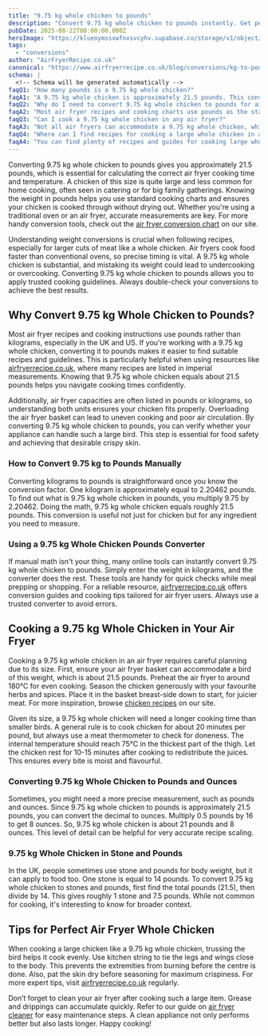 ```yaml
---
title: "9.75 kg whole chicken to pounds"
description: "Convert 9.75 kg whole chicken to pounds instantly. Get perfect air fryer cooking times and temperatures for your large roast."
pubDate: 2025-08-22T00:00:00.000Z
heroImage: "https://klueoymssxwfnxsvcyhv.supabase.co/storage/v1/object/public/Shmucket/9-75-kg-whole-chicken-to-pounds.webp"
tags:
  - "conversions"
author: "AirFryerRecipe.co.uk"
canonical: "https://www.airfryerrecipe.co.uk/blog/conversions/kg-to-pounds/9-75-kg-whole-chicken-to-pounds"
schema: |
  <!-- Schema will be generated automatically -->
faqQ1: "How many pounds is a 9.75 kg whole chicken?"
faqA1: "A 9.75 kg whole chicken is approximately 21.5 pounds. This conversion is based on the standard rate where 1 kilogram equals about 2.20462 pounds. Knowing this weight in pounds is essential for accurately following air fryer cooking guides and ensuring your chicken is cooked perfectly."
faqQ2: "Why do I need to convert 9.75 kg whole chicken to pounds for air frying?"
faqA2: "Most air fryer recipes and cooking charts use pounds as the standard unit of measurement. Converting 9.75 kg whole chicken to pounds (around 21.5 lbs) helps you apply correct cooking times and temperatures. This ensures your chicken cooks evenly and safely, without undercooking or drying out."
faqQ3: "Can I cook a 9.75 kg whole chicken in any air fryer?"
faqA3: "Not all air fryers can accommodate a 9.75 kg whole chicken, which is about 21.5 pounds. You need a large-capacity air fryer or one designed for whole birds. Always check your appliance’s maximum weight capacity before attempting to cook a chicken of this size to avoid overcrowding and uneven cooking."
faqQ4: "Where can I find recipes for cooking a large whole chicken in an air fryer?"
faqA4: "You can find plenty of recipes and guides for cooking large whole chickens in an air fryer on websites like airfryerrecipe.co.uk. They offer detailed instructions, timing charts, and seasoning ideas tailored for air fryer users. Always adjust cooking times based on the exact weight of your chicken for the best results."
---
```

<p>Converting 9.75 kg whole chicken to pounds gives you approximately 21.5 pounds, which is essential for calculating the correct air fryer cooking time and temperature. A chicken of this size is quite large and less common for home cooking, often seen in catering or for big family gatherings. Knowing the weight in pounds helps you use standard cooking charts and ensures your chicken is cooked through without drying out. Whether you're using a traditional oven or an air fryer, accurate measurements are key. For more handy conversion tools, check out the <a href="https://www.airfryerrecipe.co.uk/air-fryer-conversion-chart">air fryer conversion chart</a> on our site.</p>

<p>Understanding weight conversions is crucial when following recipes, especially for larger cuts of meat like a whole chicken. Air fryers cook food faster than conventional ovens, so precise timing is vital. A 9.75 kg whole chicken is substantial, and mistaking its weight could lead to undercooking or overcooking. Converting 9.75 kg whole chicken to pounds allows you to apply trusted cooking guidelines. Always double-check your conversions to achieve the best results.</p>

<h2>Why Convert 9.75 kg Whole Chicken to Pounds?</h2>
<p>Most air fryer recipes and cooking instructions use pounds rather than kilograms, especially in the UK and US. If you're working with a 9.75 kg whole chicken, converting it to pounds makes it easier to find suitable recipes and guidelines. This is particularly helpful when using resources like <a href="https://www.airfryerrecipe.co.uk">airfryerrecipe.co.uk</a>, where many recipes are listed in imperial measurements. Knowing that 9.75 kg whole chicken equals about 21.5 pounds helps you navigate cooking times confidently.</p>

<p>Additionally, air fryer capacities are often listed in pounds or kilograms, so understanding both units ensures your chicken fits properly. Overloading the air fryer basket can lead to uneven cooking and poor air circulation. By converting 9.75 kg whole chicken to pounds, you can verify whether your appliance can handle such a large bird. This step is essential for food safety and achieving that desirable crispy skin.</p>

<h3>How to Convert 9.75 kg to Pounds Manually</h3>
<p>Converting kilograms to pounds is straightforward once you know the conversion factor. One kilogram is approximately equal to 2.20462 pounds. To find out what is 9.75 kg whole chicken in pounds, you multiply 9.75 by 2.20462. Doing the math, 9.75 kg whole chicken equals roughly 21.5 pounds. This conversion is useful not just for chicken but for any ingredient you need to measure.</p>

<h3>Using a 9.75 kg Whole Chicken Pounds Converter</h3>
<p>If manual math isn't your thing, many online tools can instantly convert 9.75 kg whole chicken to pounds. Simply enter the weight in kilograms, and the converter does the rest. These tools are handy for quick checks while meal prepping or shopping. For a reliable resource, <a href="https://www.airfryerrecipe.co.uk">airfryerrecipe.co.uk</a> offers conversion guides and cooking tips tailored for air fryer users. Always use a trusted converter to avoid errors.</p>

<h2>Cooking a 9.75 kg Whole Chicken in Your Air Fryer</h2>
<p>Cooking a 9.75 kg whole chicken in an air fryer requires careful planning due to its size. First, ensure your air fryer basket can accommodate a bird of this weight, which is about 21.5 pounds. Preheat the air fryer to around 180°C for even cooking. Season the chicken generously with your favourite herbs and spices. Place it in the basket breast-side down to start, for juicier meat. For more inspiration, browse <a href="https://www.airfryerrecipe.co.uk/recipe-category/chicken">chicken recipes</a> on our site.</p>

<p>Given its size, a 9.75 kg whole chicken will need a longer cooking time than smaller birds. A general rule is to cook chicken for about 20 minutes per pound, but always use a meat thermometer to check for doneness. The internal temperature should reach 75°C in the thickest part of the thigh. Let the chicken rest for 10-15 minutes after cooking to redistribute the juices. This ensures every bite is moist and flavourful.</p>

<h3>Converting 9.75 kg Whole Chicken to Pounds and Ounces</h3>
<p>Sometimes, you might need a more precise measurement, such as pounds and ounces. Since 9.75 kg whole chicken to pounds is approximately 21.5 pounds, you can convert the decimal to ounces. Multiply 0.5 pounds by 16 to get 8 ounces. So, 9.75 kg whole chicken is about 21 pounds and 8 ounces. This level of detail can be helpful for very accurate recipe scaling.</p>

<h3>9.75 kg Whole Chicken in Stone and Pounds</h3>
<p>In the UK, people sometimes use stone and pounds for body weight, but it can apply to food too. One stone is equal to 14 pounds. To convert 9.75 kg whole chicken to stones and pounds, first find the total pounds (21.5), then divide by 14. This gives roughly 1 stone and 7.5 pounds. While not common for cooking, it's interesting to know for broader context.</p>

<h2>Tips for Perfect Air Fryer Whole Chicken</h2>
<p>When cooking a large chicken like a 9.75 kg whole chicken, trussing the bird helps it cook evenly. Use kitchen string to tie the legs and wings close to the body. This prevents the extremities from burning before the centre is done. Also, pat the skin dry before seasoning for maximum crispiness. For more expert tips, visit <a href="https://www.airfryerrecipe.co.uk">airfryerrecipe.co.uk</a> regularly.</p>

<p>Don’t forget to clean your air fryer after cooking such a large item. Grease and drippings can accumulate quickly. Refer to our guide on <a href="https://www.airfryerrecipe.co.uk/air-fryer-cleaner">air fryer cleaner</a> for easy maintenance steps. A clean appliance not only performs better but also lasts longer. Happy cooking!</p>
